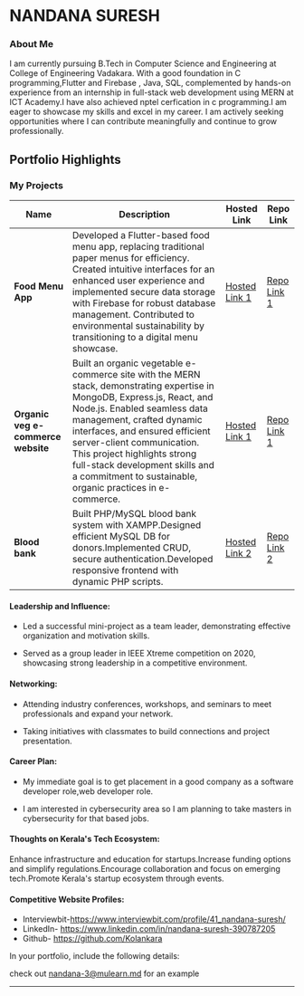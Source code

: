 # NANDANA SURESH

### About Me

I am currently pursuing B.Tech in Computer Science and Engineering at College of Engineering Vadakara. With a good foundation in C programming,Flutter and Firebase , Java, SQL, complemented by hands-on experience from an internship in full-stack web development using MERN at ICT Academy.I have also achieved nptel cerfication in c programming.I am eager to showcase my skills and excel in my career. I am actively seeking opportunities where I can contribute meaningfully and continue to grow professionally.


## Portfolio Highlights

### My Projects

| Name                | Description                                                               | Hosted Link                              | Repo Link                                                      |
|---------------------|---------------------------------------------------------------------------|------------------------------------------|----------------------------------------------------------------|
| **Food Menu App**  | Developed a Flutter-based food menu app, replacing traditional paper menus for efficiency. Created intuitive interfaces for an enhanced user experience and implemented secure data storage with Firebase for robust database management. Contributed to environmental sustainability by transitioning to a digital menu showcase.                                             | [Hosted Link 1](https://github.com/)    | [Repo Link 1](https://github.com/Kolankara/food_app) 
| **Organic veg e-commerce website**  | Built an organic vegetable e-commerce site with the MERN stack, demonstrating expertise in MongoDB, Express.js, React, and Node.js. Enabled seamless data management, crafted dynamic interfaces, and ensured efficient server-client communication. This project highlights strong full-stack development skills and a commitment to sustainable, organic practices in e-commerce.                                             | [Hosted Link 1](https://github.com/)    | [Repo Link 1](https://github.com/Kolankara/)  
| **Blood bank**  | Built PHP/MySQL blood bank system with XAMPP.Designed efficient MySQL DB for donors.Implemented CRUD, secure authentication.Developed responsive frontend with dynamic PHP scripts.                                              | [Hosted Link 2](https://github.com/Kolankara)    | [Repo Link 2](https://github.com/Kolankara/blood_bank)             |

#### Leadership and Influence:

- Led a successful mini-project as a team leader, demonstrating effective organization and motivation skills.
  
- Served as a group leader in IEEE Xtreme competition on 2020, showcasing strong leadership in a competitive environment.



#### Networking:

- Attending industry conferences, workshops, and seminars to meet professionals and expand your network.
  
- Taking initiatives with classmates to build connections and project presentation.

#### Career Plan:

- My immediate goal is to get placement in a good company as a software developer role,web developer role.
  
- I am interested in cybersecurity area so I am planning to take masters in cybersecurity for that based jobs.

#### Thoughts on Kerala's Tech Ecosystem:

Enhance infrastructure and education for startups.Increase funding options and simplify regulations.Encourage collaboration and focus on emerging tech.Promote Kerala's startup ecosystem through events.

#### Competitive Website Profiles:

- Interviewbit-https://www.interviewbit.com/profile/41_nandana-suresh/
- LinkedIn-
https://www.linkedin.com/in/nandana-suresh-390787205
- Github-
https://github.com/Kolankara

In your portfolio, include the following details:

check out nandana-3@mulearn.md for an example






---

